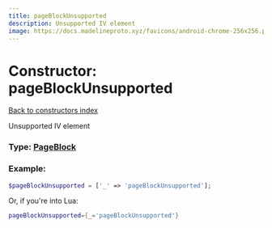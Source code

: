 ```yaml
---
title: pageBlockUnsupported
description: Unsupported IV element
image: https://docs.madelineproto.xyz/favicons/android-chrome-256x256.png
---
```

# Constructor: pageBlockUnsupported  
[Back to constructors index](index.md)



Unsupported IV element




### Type: [PageBlock](../types/PageBlock.md)


### Example:

```php
$pageBlockUnsupported = ['_' => 'pageBlockUnsupported'];
```  


Or, if you're into Lua:

```lua
pageBlockUnsupported={_='pageBlockUnsupported'}

```


